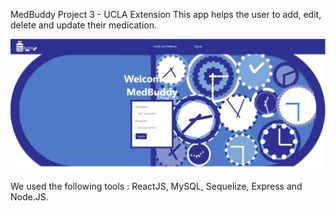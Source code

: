 MedBuddy
Project 3 - UCLA Extension
This app helps the user to add, edit, delete and update their medication.

<img src="https://github.com/ANTHONYCHANSOON/MedBuddy-project/blob/master/githubimage/112.JPG" width=800>

We used the following tools : ReactJS, MySQL, Sequelize, Express and Node.JS.
